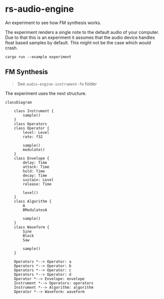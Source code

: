 # rs-audio-engine

An experiment to see how FM synthesis works.

The experiment renders a single note to the default audio of your computer.
Due to that this is an experiment it assumes that the audio device handles
float based samples by default. This might not be the case which would
crash.

```
cargo run --example experiment
```

## FM Synthesis

> See `audio-engine-instrument-fm` folder

The experiment uses the next structure.

```mermaid
classDiagram

    class Instrument {
        sample()
    }
    class Operators
    class Operator {
        level: Level
        rate: f32

        sample()
        modulate()
    }
    class Envelope {
        delay: Time
        attack: Time
        hold: Time
        decay: Time
        sustain: Level
        release: Time

        level()
    }
    class Algorithm {
        A
        BModulatesA

        sample()
    }
    class Waveform {
        Sine
        Block
        Saw

        sample()
    }

    Operators *--> Operator: a
    Operators *--> Operator: b
    Operators *--> Operator: c
    Operators *--> Operator: d
    Operator *--> Envelope: envelope
    Instrument *--> Operators: operators
    Instrument *--> Algorithm: algorithm
    Operator *--> Waveform: waveform

```